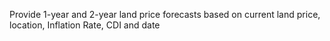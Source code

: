 Provide 1-year and 2-year land price forecasts based on current land price, location, Inflation Rate, CDI and date
